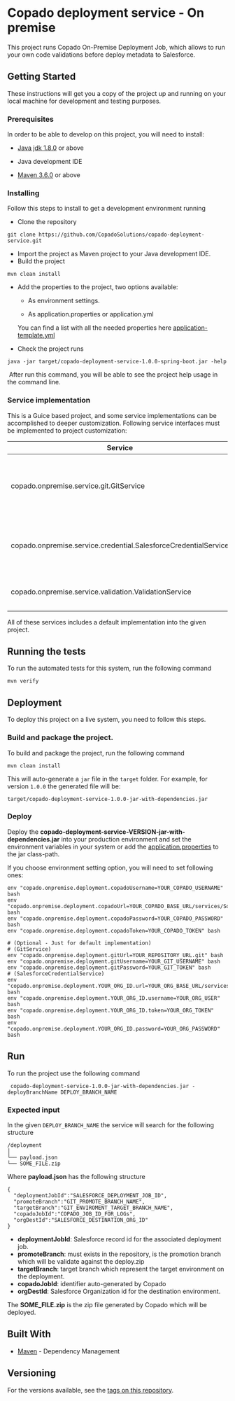 # Copado deployment service - On premise

This project runs Copado On-Premise Deployment Job, which allows to run your own code validations before deploy metadata to Salesforce.



## Getting Started

These instructions will get you a copy of the project up and running on your local machine for development and testing purposes. 

### Prerequisites

In order to be able to develop on this project, you will need to install:

* [Java jdk 1.8.0](https://www.oracle.com/technetwork/java/javase/downloads/jdk8-downloads-2133151.html) or above

* Java development IDE

* [Maven 3.6.0](https://maven.apache.org/download.cgi)  or above


### Installing

Follow this steps to install to get a development environment running

* Clone the repository

```
git clone https://github.com/CopadoSolutions/copado-deployment-service.git
```

* Import the project as Maven project to your Java development IDE.
* Build the project

```
mvn clean install
```

* Add the properties to the project, two options available:

  * As environment settings. 

  * As application.properties or application.yml

  You can find a list with all the needed properties here [application-template.yml](./src/main/resources/application-template.yml)

* Check the project runs

```
java -jar target/copado-deployment-service-1.0.0-spring-boot.jar -help
```

​	After run this command, you will be able to see the project help usage in the command line.



### Service implementation

This is a Guice based project, and some service implementations can be accomplished to deeper customization. Following service interfaces must be implemented to project customization:

| Service                                                      | Description                                                  |
| ------------------------------------------------------------ | ------------------------------------------------------------ |
| copado.onpremise.service.git.GitService                      | Git client that allows to connect and execute actions in your git repository. |
| copado.onpremise.service.credential.SalesforceCredentialService | Service that allows to retrieve the   credentials for your organizations. |
| copado.onpremise.service.validation.ValidationService        | Service that will allow or deny the deployment.              |

All of these services includes a default implementation into the given project.



## Running the tests

To run the automated tests for this system, run the following command

```
mvn verify
```



## Deployment

To deploy this project on a live system, you need to follow this steps.



### Build and package the project. 

To build and package the project, run the following command

```
mvn clean install
```

This will auto-generate a `jar` file in the `target` folder. For example, for version `1.0.0` the generated file will be:

```target/copado-deployment-service-1.0.0-jar-with-dependencies.jar ```



### Deploy

Deploy the **copado-deployment-service-VERSION-jar-with-dependencies.jar** into your production environment and set the environment variables in your system or add the [application.properties](./src/main/resources/application-template.properties) to the jar class-path.

If you choose environment setting option, you will need to set following ones:

``` 
env "copado.onpremise.deployment.copadoUsername=YOUR_COPADO_USERNAME" bash
env "copado.onpremise.deployment.copadoUrl=YOUR_COPADO_BASE_URL/services/Soap/u/43.0" bash
env "copado.onpremise.deployment.copadoPassword=YOUR_COPADO_PASSWORD" bash
env "copado.onpremise.deployment.copadoToken=YOUR_COPADO_TOKEN" bash

# (Optional - Just for default implementation)
# (GitService)
env "copado.onpremise.deployment.gitUrl=YOUR_REPOSITORY_URL.git" bash
env "copado.onpremise.deployment.gitUsername=YOUR_GIT_USERNAME" bash
env "copado.onpremise.deployment.gitPassword=YOUR_GIT_TOKEN" bash
# (SalesforceCredentialService)
env "copado.onpremise.deployment.YOUR_ORG_ID.url=YOUR_ORG_BASE_URL/services/Soap/u/43.0" bash
env "copado.onpremise.deployment.YOUR_ORG_ID.username=YOUR_ORG_USER" bash
env "copado.onpremise.deployment.YOUR_ORG_ID.token=YOUR_ORG_TOKEN" bash
env "copado.onpremise.deployment.YOUR_ORG_ID.password=YOUR_ORG_PASSWORD" bash
```



## Run

To run the project use the following command

``` copado-deployment-service-1.0.0-jar-with-dependencies.jar -deployBranchName DEPLOY_BRANCH_NAME```



### Expected input

In the given `DEPLOY_BRANCH_NAME` the service will search for the following structure

```
/deployment
│
└── payload.json
└── SOME_FILE.zip
```



Where **payload.json** has the following structure

```
{
  "deploymentJobId":"SALESFORCE_DEPLOYMENT_JOB_ID",
  "promoteBranch":"GIT_PROMOTE_BRANCH_NAME",
  "targetBranch":"GIT_ENVIROMENT_TARGET_BRANCH_NAME",
  "copadoJobId":"COPADO_JOB_ID_FOR_LOGs",
  "orgDestId":"SALESFORCE_DESTINATION_ORG_ID"
}
```

* **deploymentJobId**: Salesforce record id for the associated deployment job.
* **promoteBranch**: must exists in the repository, is the promotion branch which will be validate against the deploy.zip
* **targetBranch**: target branch which represent the target environment on the deployment.
* **copadoJobId**: identifier auto-generated by Copado 
* **orgDestId**: Salesforce Organization id for the destination environment.



The **SOME_FILE.zip** is the zip file generated by Copado which will be deployed.



## Built With

* [Maven](https://maven.apache.org/) - Dependency Management


## Versioning

For the versions available, see the [tags on this repository](https://github.com/CopadoSolutions/copado-deployment-service/tags). 


